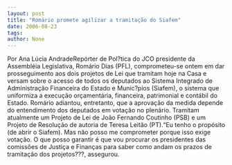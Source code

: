 ```yaml
---
layout: post
title: "Romário promete agilizar a tramitação do Siafem"
date: 2006-08-23
tags: 
author: None
---
```

Por Ana Lúcia AndradeRepórter de Pol?tica do JCO presidente da Assembléia Legislativa, Romário Dias (PFL), comprometeu-se ontem em dar prosseguimento aos dois projetos de Lei que tramitam hoje na Casa e versam sobre o acesso de todos os deputados ao Sistema Integrado de Administração Financeira do Estado e Munic?pios (Siafem), o sistema que uniformiza a execução orçamentária, financeira, patrimonial e contábil do Estado. 
Romário adiantou, entretanto, que a aprovação da medida depende do entendimento dos deputados em votação no plenário. Tramitam atualmente um Projeto de Lei de João Fernando Coutinho (PSB) e um Projeto de Resolução de autoria de Teresa Leitão (PT).“Eu tenho o propósito (de abrir o Siafem). Mas não posso me comprometer porque isso exige votação. O que posso garantir é que vou procurar os presidentes das comissões de Justiça e Finanças para saber como andam os prazos de tramitação dos projetos???, assegurou. 